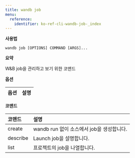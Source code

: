```yaml
---
title: wandb job
menu:
  reference:
    identifier: ko-ref-cli-wandb-job-_index
---
```


**사용법**

`wandb job [OPTIONS] COMMAND [ARGS]...`

**요약**

W&B job을 관리하고 보기 위한 코맨드

**옵션**

| **옵션** | **설명** |
| :--- | :--- |

**코맨드**

| **코맨드** | **설명** |
| :--- | :--- |
| create | wandb run 없이 소스에서 job을 생성합니다. |
| describe | Launch job을 설명합니다. |
| list | 프로젝트의 job을 나열합니다. |
